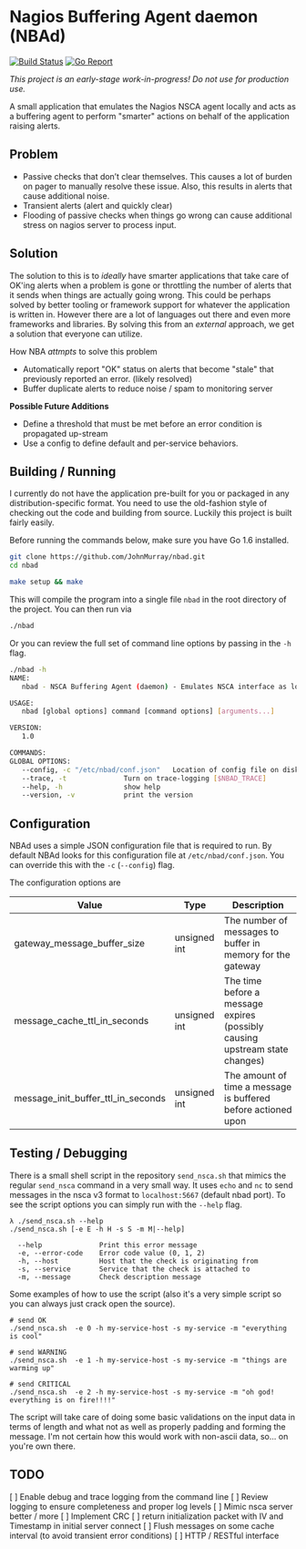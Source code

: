 # Nagios Buffering Agent daemon (NBAd)

[![Build Status](https://travis-ci.org/JohnMurray/nbad.svg?branch=master)](https://travis-ci.org/JohnMurray/nbad)
[![Go Report](https://goreportcard.com/badge/github.com/johnmurray/nbad)](https://goreportcard.com/report/github.com/johnmurray/nbad)

_This project is an early-stage work-in-progress! Do not use for production use._

A small application that emulates the Nagios NSCA agent locally and acts as
a buffering agent to perform "smarter" actions on behalf of the application
raising alerts.

## Problem

+ Passive checks that don’t clear themselves. This causes a lot of
  burden on pager to manually resolve these issue. Also, this results
  in alerts that cause additional noise.
+ Transient alerts (alert and quickly clear)
+ Flooding of passive checks when things go wrong can cause additional
  stress on nagios server to process input.


## Solution

The solution to this is to _ideally_ have smarter applications that take care of OK'ing
alerts when a problem is gone or throttling the number of alerts that it sends when things
are actually going wrong. This could be perhaps solved by better tooling or framework support
for whatever the application is written in. However there are a lot of languages out there
and even more frameworks and libraries. By solving this from an _external_ approach, we
get a solution that everyone can utilize.

How NBA _attmpts_ to solve this problem

+ Automatically report "OK" status on alerts that become "stale"
  that previously reported an error. (likely resolved)
+ Buffer duplicate alerts to reduce noise / spam to monitoring server


__Possible Future Additions__

+ Define a threshold that must be met before an error condition is propagated up-stream
+ Use a config to define default and per-service behaviors.



## Building / Running

I currently do not have the application pre-built for you or packaged in any distribution-specific
format. You need to use the old-fashion style of checking out the code and building from source. Luckily
this project is built fairly easily.

Before running the commands below, make sure you have Go 1.6 installed.

```bash
git clone https://github.com/JohnMurray/nbad.git
cd nbad

make setup && make
```

This will compile the program into a single file `nbad` in the root directory of the project. You
can then run via

```bash
./nbad
```

Or you can review the full set of command line options by passing in the `-h` flag.

```bash
./nbad -h
NAME:
   nbad - NSCA Buffering Agent (daemon) - Emulates NSCA interface as local buffer/proxy

USAGE:
   nbad [global options] command [command options] [arguments...]

VERSION:
   1.0

COMMANDS:
GLOBAL OPTIONS:
   --config, -c "/etc/nbad/conf.json"	Location of config file on disk
   --trace, -t				Turn on trace-logging [$NBAD_TRACE]
   --help, -h				show help
   --version, -v			print the version
```

## Configuration

NBAd uses a simple JSON configuration file that is required to run. By default NBAd looks for this configuration file at `/etc/nbad/conf.json`. You can override this with the `-c` (`--config`) flag.

The configuration options are

Value|Type|Description
-----|----|-----------
gateway_message_buffer_size|unsigned int|The number of messages to buffer in memory for the gateway
message_cache_ttl_in_seconds|unsigned int|The time before a message expires (possibly causing upstream state changes)
message_init_buffer_ttl_in_seconds|unsigned int|The amount of time a message is buffered before actioned upon


## Testing / Debugging

There is a small shell script in the repository `send_nsca.sh` that mimics the regular
`send_nsca` command in a very small way. It uses `echo` and `nc` to send messages in the
nsca v3 format to `localhost:5667` (default nbad port). To see the script options you can
simply run with the `--help` flag.

```
λ ./send_nsca.sh --help
./send_nsca.sh [-e E -h H -s S -m M|--help]

  --help              Print this error message
  -e, --error-code    Error code value (0, 1, 2)
  -h, --host          Host that the check is originating from
  -s, --service       Service that the check is attached to
  -m, --message       Check description message
```


Some examples of how to use the script (also it's a very simple script so you can always
just crack open the source).

```
# send OK
./send_nsca.sh  -e 0 -h my-service-host -s my-service -m "everything is cool"

# send WARNING
./send_nsca.sh  -e 1 -h my-service-host -s my-service -m "things are warming up"

# send CRITICAL
./send_nsca.sh  -e 2 -h my-service-host -s my-service -m "oh god! everything is on fire!!!!"
```

The script will take care of doing some basic validations on the input data in terms of length
and what not as well as properly padding and forming the message. I'm not certain how this would
work with non-ascii data, so... on you're own there.



## TODO

[ ] Enable debug and trace logging from the command line
  [ ] Review logging to ensure completeness and proper log levels
[ ] Mimic nsca server better / more
  [ ] Implement CRC
  [ ] return initialization packet with IV and Timestamp in initial server connect
[ ] Flush messages on some cache interval (to avoid transient error conditions)
[ ] HTTP / RESTful interface

